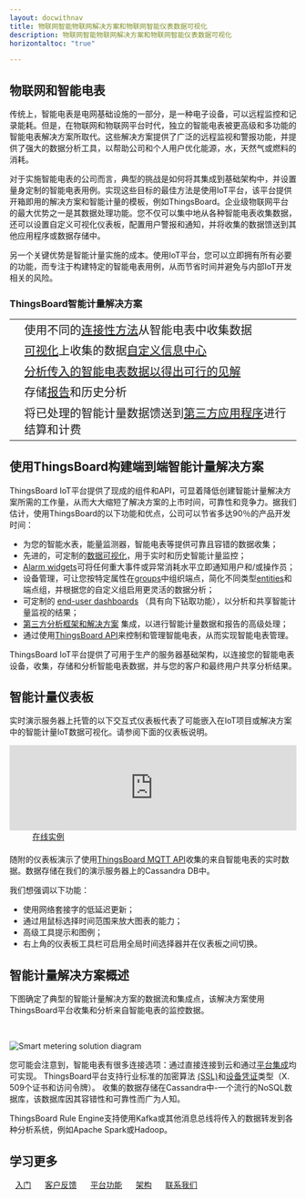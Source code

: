 ```yaml
---
layout: docwithnav
title: 物联网智能物联网解决方案和物联网智能仪表数据可视化
description: 物联网智能物联网解决方案和物联网智能仪表数据可视化
horizontaltoc: "true"

---
```


## 物联网和智能电表

传统上，智能电表是电网基础设施的一部分，是一种电子设备，可以远程监控和记录能耗。但是，在物联网和物联网平台时代，独立的智能电表被更高级和多功能的智能电表解决方案所取代。这些解决方案提供了广泛的远程监视和警报功能，并提供了强大的数据分析工具，以帮助公司和个人用户优化能源，水，天然气或燃料的消耗。

对于实施智能电表的公司而言，典型的挑战是如何将其集成到基础架构中，并设置量身定制的智能电表用例。实现这些目标的最佳方法是使用IoT平台，该平台提供开箱即用的解决方案和智能计量的模板，例如ThingsBoard。企业级物联网平台的最大优势之一是其数据处理功能。您不仅可以集中地从各种智能电表收集数据，还可以设置自定义可视化仪表板，配置用户警报和通知，并将收集的数据馈送到其他应用程序或数据存储中。

另一个关键优势是智能计量实施的成本。使用IoT平台，您可以立即拥有所有必要的功能，而专注于构建特定的智能电表用例，从而节省时间并避免与内部IoT开发相关的风险。

### ThingsBoard智能计量解决方案

<table style="border: none; width: initial;">
<tbody>
    <tr>
        <td><i class="fa fa-cloud-upload" style="font-size: 48px; color: #008b8b;" aria-hidden="true"></i></td>
        <td style="font-size: 20px;">使用不同的<a href="/docs/getting-started-guides/connectivity/">连接性方法</a>从智能电表中收集数据</td>
    </tr>    
    <tr>
        <td><i class="fa fa-dashboard" style="font-size: 48px; color: #008b8b;" aria-hidden="true"></i></td>
        <td style="font-size: 20px;"><a href="/docs/user-guide/visualization/">可视化</a>上收集的数据<a href="/docs/iot-video-tutorials/#visualization">自定义信息中心</a></td>
    </tr>    
    <tr>
        <td><i class="fa fa-line-chart" style="font-size: 48px; color: #008b8b;" aria-hidden="true"></i></td>
        <td style="font-size: 20px;"><a href="/docs/user-guide/rule-engine-2-0/re-getting-started/#typical-use-cases">
分析传入的智能电表数据以得出可行的见解
        </a></td>
    </tr>    
    <tr>
        <td><i class="fa fa-database" style="font-size: 48px; color: #008b8b;" aria-hidden="true"></i></td>
        <td style="font-size: 20px;">存储<a href="/docs/user-guide/reporting/">报告</a>和历史分析</td>
    </tr>    
    <tr>
        <td><i class="fa fa-money" style="font-size: 48px; color: #008b8b;" aria-hidden="true"></i></td>
        <td style="font-size: 20px;">将已处理的智能计量数据馈送到<a href="/docs/user-guide/rule-engine-2-0/external-nodes/">第三方应用程序</a>进行结算和计费</td>
    </tr>    
</tbody>
</table>


## 使用ThingsBoard构建端到端智能计量解决方案

ThingsBoard IoT平台提供了现成的组件和API，可显着降低创建智能计量解决方案所需的工作量，从而大大缩短了解决方案的上市时间，可靠性和竞争力。据我们估计，使用ThingsBoard的以下功能和优点，公司可以节省多达90％的产品开发时间：

- 为您的智能水表，能量监测器，智能电表等提供可靠且容错的数据收集；
- 先进的，可定制的[数据可视化](/docs/user-guide/visualization/)，用于实时和历史智能计量监控；
- [Alarm widgets](/docs/user-guide/ui/widget-library/#alarm-widgets)可将任何重大事件或异常消耗水平立即通知用户和/或操作员；
- 设备管理，可让您按特定属性在[groups](/docs/user-guide/groups/)中组织端点，简化不同类型[entities](/docs/user-guide/entities-and-relations/)和端点组，并根据您的自定义组启用更灵活的数据分析；
- 可定制的 [end-user dashboards](/docs/user-guide/ui/dashboards/) （具有向下钻取功能），以分析和共享智能计量监视的结果；
- [第三方分析框架和解决方案](/docs/samples/analytics/spark-integration-with-thingsboard/) 集成，以进行智能计量数据和报告的高级处理；
- 通过使用[ThingsBoard API](/docs/api/)来控制和管理智能电表，从而实现智能电表管理。

ThingsBoard IoT平台提供了可用于生产的服务器基础架构，以连接您的智能电表设备，收集，存储和分析智能电表数据，并与您的客户和最终用户共享分析结果。

## 智能计量仪表板

实时演示服务器上托管的以下交互式仪表板代表了可能嵌入在IoT项目或解决方案中的智能计量IoT数据可视化。请参阅下面的仪表板说明。

<iframe class="demoDashboardFrame" src="https://demo.ThingsBoard.io/dashboards/3a1026e0-83f6-11e7-b56d-c7f326cba909?publicId=322a2330-7c36-11e7-835d-c7f326cba909" frameborder="0" width="100%"></iframe>
<div class="center" style="margin-bottom: 20px;">
    <a target="_blank" style="padding: 0 40px;" href="https://demo.ThingsBoard.io/dashboards/3a1026e0-83f6-11e7-b56d-c7f326cba909?publicId=322a2330-7c36-11e7-835d-c7f326cba909" class="button">在线实例</a>
</div>

随附的仪表板演示了使用[ThingsBoard MQTT API](/docs/reference/mqtt-api/)收集的来自智能电表的实时数据。数据存储在我们的演示服务器上的Cassandra DB中。

我们想强调以下功能：

 - 使用网络套接字的低延迟更新；
 - 通过用鼠标选择时间范围来放大图表的能力；
 - 高级工具提示和图例；
 - 右上角的仪表板工具栏可启用全局时间选择器并在仪表板之间切换。

## 智能计量解决方案概述
 
下图确定了典型的智能计量解决方案的数据流和集成点，该解决方案使用ThingsBoard平台收集和分析来自智能电表的监控数据。

<br/>

![Smart metering solution diagram](/images/iot-use-cases/smart-energy-monitoring.svg)

您可能会注意到，智能电表有很多连接选项：通过直接连接到云和通过[平台集成](/docs/user-guide/integrations/)均可实现。 
ThingsBoard平台支持行业标准的加密算法 [(SSL)](/docs/user-guide/mqtt-over-ssl/)和[设备凭证](/docs/user-guide/device-credentials/)类型（X. 509个证书和访问令牌）。
收集的数据存储在Cassandra中-一个流行的NoSQL数据库，该数据库因其容错性和可靠性而广为人知。

ThingsBoard Rule Engine支持使用Kafka或其他消息总线将传入的数据转发到各种分析系统，例如Apache Spark或Hadoop。

## 学习更多

<a style="margin: 10px;" href="/docs/getting-started-guides/helloworld/" class="button">入门</a>
<a style="margin: 10px;" href="/industries/smart-buildings/" class="button">客户反馈</a>
<a style="margin: 10px;" href="/docs/#platform-features" class="button">平台功能</a>
<a style="margin: 10px;" href="/docs/reference/" class="button">架构</a>
<a style="margin: 10px;" href="/docs/contact-us/" class="button">联系我们</a>
